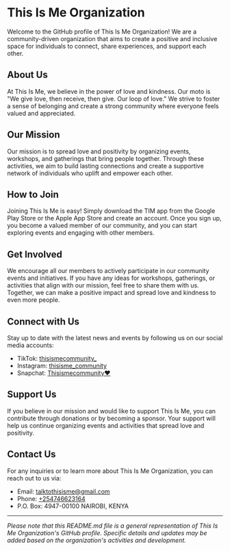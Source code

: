 # This Is Me Organization

Welcome to the GitHub profile of This Is Me Organization! We are a community-driven organization that aims to create a positive and inclusive space for individuals to connect, share experiences, and support each other.

## About Us

At This Is Me, we believe in the power of love and kindness. Our moto is "We give love, then receive, then give. Our loop of love." We strive to foster a sense of belonging and create a strong community where everyone feels valued and appreciated.

## Our Mission

Our mission is to spread love and positivity by organizing events, workshops, and gatherings that bring people together. Through these activities, we aim to build lasting connections and create a supportive network of individuals who uplift and empower each other.

<!-- ## TIM Flutter Application

We have developed a mobile application called TIM, which is available for both Android and iOS devices. The TIM app provides a platform for our members to stay connected, access event listings, and participate in various community activities. It also allows members to communicate with each other through chatrooms and direct messages. -->

## How to Join

Joining This Is Me is easy! Simply download the TIM app from the Google Play Store or the Apple App Store and create an account. Once you sign up, you become a valued member of our community, and you can start exploring events and engaging with other members.

## Get Involved

We encourage all our members to actively participate in our community events and initiatives. If you have any ideas for workshops, gatherings, or activities that align with our mission, feel free to share them with us. Together, we can make a positive impact and spread love and kindness to even more people.

## Connect with Us

Stay up to date with the latest news and events by following us on our social media accounts:

- TikTok: [thisismecommunity_](https://www.tiktok.com/@thisismecommunity_)
- Instagram: [thisisme_community](https://www.instagram.com/thisisme_community/)
- Snapchat: [Thisismecommunity♥️](https://t.snapchat.com/hn0aDFwV)
## Support Us

If you believe in our mission and would like to support This Is Me, you can contribute through donations or by becoming a sponsor. Your support will help us continue organizing events and activities that spread love and positivity.

## Contact Us

For any inquiries or to learn more about This Is Me Organization, you can reach out to us via:

- Email: [talktothisisme@gmail.com](mailto:talktothisisme@gmail.com)
- Phone: [+254746623164](tel:+254746623164)
- P.O. Box: 4947-00100 NAIROBI, KENYA

---
*Please note that this README.md file is a general representation of This Is Me Organization's GitHub profile. Specific details and updates may be added based on the organization's activities and development.*
